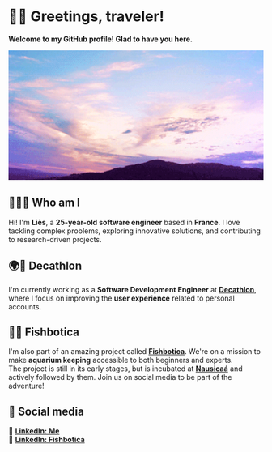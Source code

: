 # 👋🏼 Greetings, traveler!

**Welcome to my GitHub profile! Glad to have you here.**

<p align="center">
  <a href="#" style="pointer-events: none;">
    <img src="seamless_sky.gif" alt="Seamless Sky" style="width: 100vw; height: 256px; object-fit: cover; pointer-events: none;">
  </a>
</p>

## 🧑‍💻❔ Who am I

Hi! I'm **Liès**, a **25-year-old software engineer** based in **France**. I love tackling complex problems, exploring
innovative solutions, and contributing to research-driven projects.

## 🌍🏅 Decathlon

I'm currently working as a **Software Development Engineer** at [**Decathlon**](https://sustainability.decathlon.com/),
where I focus on improving the **user experience** related to personal accounts.

## 🐠📱 Fishbotica

I'm also part of an amazing project called [**Fishbotica**](https://fishbotica.fr/). We're on a mission to make **aquarium keeping** accessible to both beginners and experts.  
The project is still in its early stages, but is incubated at [**Nausicaá**](https://www.nausicaa.fr/en/committed-center/blue-living-lab) and actively
followed by them. Join us on social media to be part of the adventure!

## 📇 Social media

🔗 [**LinkedIn: Me**](https://www.linkedin.com/in/liès-tiguercha/)  
🔗 [**LinkedIn: Fishbotica**](https://www.linkedin.com/company/fishbotica/)  
